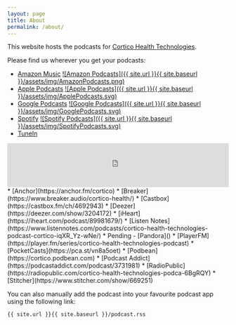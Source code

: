 ```yaml
---
layout: page
title: About
permalink: /about/
---
```


This website hosts the podcasts for [Cortico Health Technologies](https://cortico.health).

Please find us wherever you get your podcasts:

* [Amazon Music](https://music.amazon.com/podcasts/a78dffa2-bfe4-4dc2-9e81-e16b6c8a00e6)
[![Amazon Podcasts]({{ site.url }}{{ site.baseurl }}/assets/img/AmazonPodcasts.png)](https://music.amazon.com/podcasts/a78dffa2-bfe4-4dc2-9e81-e16b6c8a00e6)
* [Apple Podcasts](https://podcasts.apple.com/podcast/cortico-health-technologies-podcast/id1598415656)
[![Apple Podcasts]({{ site.url }}{{ site.baseurl }}/assets/img/ApplePodcasts.svg)](https://podcasts.apple.com/podcast/cortico-health-technologies-podcast/id1598415656)
* [Google Podcasts](https://podcasts.google.com/feed/aHR0cHM6Ly9jb3J0aWNvLWhlYWx0aC5naXRodWIuaW8vY29ydGljby1wb2RjYXN0L3BvZGNhc3QucnNz)
[![Google Podcasts]({{ site.url }}{{ site.baseurl }}/assets/img/GooglePodcasts.svg)](https://podcasts.google.com/feed/aHR0cHM6Ly9jb3J0aWNvLWhlYWx0aC5naXRodWIuaW8vY29ydGljby1wb2RjYXN0L3BvZGNhc3QucnNz)
* [Spotify](https://open.spotify.com/show/5U007qsCkUF3ZXmdmi15m9)
[![Spotify Podcasts]({{ site.url }}{{ site.baseurl }}/assets/img/SpotifyPodcasts.svg)](https://open.spotify.com/show/5U007qsCkUF3ZXmdmi15m9)
* [TuneIn](https://tunein.com/podcasts/p1588962/)
<iframe src="https://tunein.com/embed/player/p1588962/" style="width:100%; height:100px;" scrolling="no" frameborder="no"></iframe>
* [Anchor](https://anchor.fm/cortico)
* [Breaker](https://www.breaker.audio/cortico-health/)
* [Castbox](https://castbox.fm/ch/4692943)
* [Deezer](https://deezer.com/show/3204172)
* [iHeart](https://iheart.com/podcast/89981679/)
* [Listen Notes](https://www.listennotes.com/podcasts/cortico-health-technologies-podcast-cortico-iqXR_Yz-wNe/)
* Pending - [Pandora]()
* [PlayerFM](https://player.fm/series/cortico-health-technologies-podcast)
* [PocketCasts](https://pca.st/vn8a5oet)
* [Podbean](https://cortico.podbean.com)
* [Podcast Addict](https://podcastaddict.com/podcast/3731981)
* [RadioPublic](https://radiopublic.com/cortico-health-technologies-podca-6BgRQY)
* [Stitcher](https://www.stitcher.com/show/669251)

You can also manually add the podcast into your favourite podcast app using the following link:

`{{ site.url }}{{ site.baseurl }}/podcast.rss`